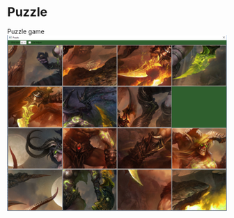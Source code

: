 # Puzzle
Puzzle game
![alt tag](https://raw.githubusercontent.com/Konctantin/Puzzle/master/screen1.png)
